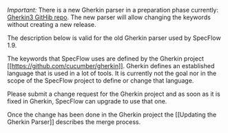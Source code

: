 _Important:_ There is a new Gherkin parser in a preparation phase currently: [Gherkin3 GitHib repo](https://github.com/cucumber/gherkin3). The new parser will allow changing the keywords without creating a new release. 

The description below is valid for the old Gherkin parser used by SpecFlow 1.9.

The keywords that SpecFlow uses are defined by the Gherkin project [[https://github.com/cucumber/gherkin]]. Gherkin defines an established language that is used in a lot of tools. It is currently not the goal nor in the scope of the SpecFlow project
to define or change that language.

Please submit a change request for the Gherkin project and as soon as it is fixed in Gherkin, SpecFlow can upgrade to use that one. 

Once the change has been done in the Gherkin project the [[Updating the Gherkin Parser]] describes the merge process.